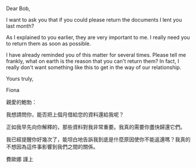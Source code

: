 Dear Bob,

I want to ask you that if you could please return the documents I lent
you last month?

As I explained to you earlier, they are very important to me. I really
need you to return them as soon as possible.

I have already reminded you of this matter for several times. Please
tell me frankly, what on earth is the reason that you can\'t return
them? In fact, I really don\'t want something like this to get in the
way of our relationship.

Yours truly,

Fiona

親愛的鮑勃：

我想請問你，能否把上個月借給您的資料還給我呢？

正如我早先向你解釋的，那些資料對我非常重要。我真的需要你盡快歸還它們。

我已經提醒你好幾次了，能坦白地告訴我到底是什麼原因使你不能返還嗎？我真的不想因為這件事影響到我們之間的關係。

費歐娜 謹上
